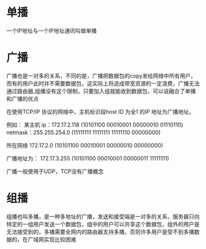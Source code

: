 # 单播
一个IP地址与一个IP地址通讯叫做单播

# 广播
广播也是一对多的关系，不同的是，广播把数据包的copy发给网络中所有用户，而有的用户此时并不需要数据包，这实际上将造成带宽资源的一定浪费，广播无法通过路由器,组播没有这个限制，只要加入组就能收到数据包，可以说融合了单播和广播的优点 

在使用TCP/IP 协议的网络中，主机标识段host ID 为全1 的IP 地址为广播地址。

例如：
某主机
ip：172.17.2.118 (10101100 00010001 00000010 01110110)
netmask：255.255.254.0 (11111111 11111111 11111110 00000000)

所在网络 172.17.2.0 (10101100 00010001 00000010 00000000)

广播地址为：
172.17.3.255 (10101100 00010001 00000011 11111111)

广播一般使用于UDP，TCP没有广播概念

# 组播
组播也叫多播，是一种多地址的广播，发送和接受端是一对多的关系，服务器只向特定的一组用户发送一个数据包，组中的用户可以共享这个数据包，组外的用户是无法接受到的，多播需要全网内的路由器支持多播，否则许多用户是受不到多播数据的，在广域网实现比较困难